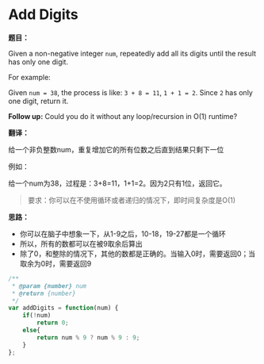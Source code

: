 # Add Digits

**题目：**



Given a non-negative integer `num`, repeatedly add all its digits until the result has only one digit. 

For example:

Given `num = 38`, the process is like: `3 + 8 = 11`, `1 + 1 = 2`. Since `2` has only one digit, return it.

**Follow up:**
Could you do it without any loop/recursion in O(1) runtime?



**翻译：**



给一个非负整数num，重复增加它的所有位数之后直到结果只剩下一位

例如：

给一个num为38，过程是：3+8=11，1+1=2。因为2只有1位，返回它。

> 要求：你可以在不使用循环或者递归的情况下，即时间复杂度是O(1)



**思路：**



* 你可以在脑子中想象一下，从1-9之后，10-18，19-27都是一个循环
* 所以，所有的数都可以在被9取余后算出
* 除了0，和整除的情况下，其他的数都是正确的。当输入0时，需要返回0；当取余为0时，需要返回9



```javascript
/**
 * @param {number} num
 * @return {number}
 */
var addDigits = function(num) {
    if(!num)
        return 0;
    else{
        return num % 9 ? num % 9 : 9;
    }
};
```





